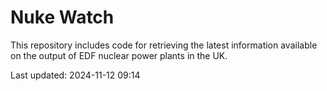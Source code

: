 # Nuke Watch

This repository includes code for retrieving the latest information available on the output of EDF nuclear power plants in the UK.

Last updated: 2024-11-12 09:14